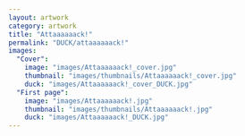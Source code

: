 ```yaml
---
layout: artwork
category: artwork
title: "Attaaaaaack!"
permalink: "DUCK/attaaaaaack!"
images:
  "Cover":
    image: "images/Attaaaaaack!_cover.jpg"
    thumbnail: "images/thumbnails/Attaaaaaack!_cover.jpg"
    duck: "images/Attaaaaaack!_cover_DUCK.jpg"
  "First page":
    image: "images/Attaaaaaack!.jpg"
    thumbnail: "images/thumbnails/Attaaaaaack!.jpg"
    duck: "images/Attaaaaaack!_DUCK.jpg"
---
```


